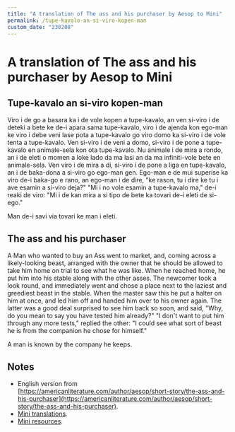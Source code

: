 ```yaml
---
title: "A translation of The ass and his purchaser by Aesop to Mini"
permalink: /tupe-kavalo-an-si-viro-kopen-man
custom_date: "230208"
---
```


# A translation of The ass and his purchaser by Aesop to Mini

## Tupe-kavalo an si-viro kopen-man

Viro i de go a basara ka i de vole kopen a tupe-kavalo, an ven si-viro i de deteki a bete ke de-i apara sama tupe-kavalo, viro i de ajenda kon ego-man ke viro i debe veni lase pota a tupe-kavalo go viro domo ka si-viro i de vole tenta a tupe-kavalo. Ven si-viro i de veni a domo, si-viro i de pone a tupe-kavalo en animale-sela kon ota tupe-kavalo. Nu animale i de mira a rondo, an i de eleti o momen a loke lado da ma lasi an da ma infiniti-vole bete en animale-sela. Ven viro i de mira a di, si-viro i de pone a liga en tupe-kavalo, an i de baka-dona a si-viro go ego-man gen. Ego-man e de mui superise ka viro de-i baka-go e rano, an ego-man i de dire, "ke rason, tu i dire ke tu i ave esamin a si-viro deja?" "Mi i no vole esamin a tupe-kavalo ma," de-i reaki de viro: "Mi i de kan mira a si tipo de bete ka tovari de-i eleti de si-ego."

Man de-i savi via tovari ke man i eleti.

## The ass and his purchaser

A Man who wanted to buy an Ass went to market, and, coming across a likely-looking beast, arranged with the owner that he should be allowed to take him home on trial to see what he was like. When he reached home, he put him into his stable along with the other asses. The newcomer took a look round, and immediately went and chose a place next to the laziest and greediest beast in the stable. When the master saw this he put a halter on him at once, and led him off and handed him over to his owner again. The latter was a good deal surprised to see him back so soon, and said, "Why, do you mean to say you have tested him already?" "I don't want to put him through any more tests," replied the other: "I could see what sort of beast he is from the companion he chose for himself."

A man is known by the company he keeps.

## Notes

- English version from [https://americanliterature.com/author/aesop/short-story/the-ass-and-his-purchaser](https://americanliterature.com/author/aesop/short-story/the-ass-and-his-purchaser).
- [Mini translations](/mini-translations).
- [Mini resources](/mini-resources).
